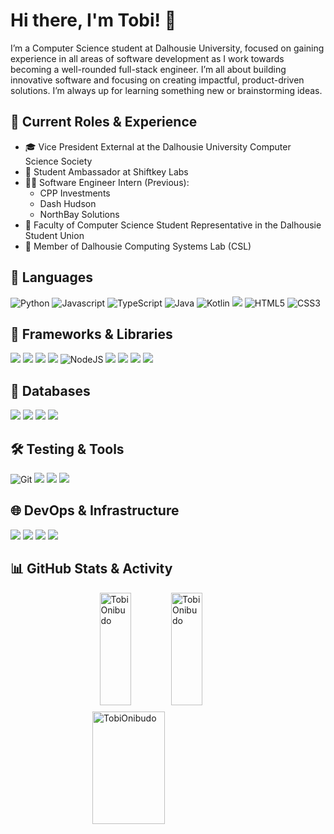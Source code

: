 # Hi there, I'm Tobi! 👋

 I’m a Computer Science student at Dalhousie University, focused on gaining experience in all areas of software development as I work towards becoming a well-rounded full-stack engineer. I’m all about building innovative software and focusing on creating impactful, product-driven solutions. I’m always up for learning something new or brainstorming ideas. 

## 🎯 Current Roles & Experience
- 🎓 Vice President External at the Dalhousie University Computer Science Society
- 💼 Student Ambassador at Shiftkey Labs
- 👨‍💻 Software Engineer Intern (Previous):
  - CPP Investments
  - Dash Hudson  
  - NorthBay Solutions
- 📢 Faculty of Computer Science Student Representative in the Dalhousie Student Union
- 🔬 Member of Dalhousie Computing Systems Lab (CSL)

## 🔧 Languages
<p align="left">
  <img src="https://img.shields.io/badge/python-3670A0?style=for-the-badge&logo=python&logoColor=ffdd54" alt="Python"/>
  <img src="https://img.shields.io/badge/javascript-%23323330.svg?style=for-the-badge&logo=javascript&logoColor=%23F7DF1E" alt="Javascript"/>
  <img src="https://img.shields.io/badge/typescript-%23007ACC.svg?style=for-the-badge&logo=typescript&logoColor=white" alt="TypeScript"/>
  <img src="https://img.shields.io/badge/java-%23ED8B00.svg?style=for-the-badge&logo=openjdk&logoColor=white" alt="Java"/>
  <img src="https://img.shields.io/badge/kotlin-%237F52FF.svg?style=for-the-badge&logo=kotlin&logoColor=white" alt="Kotlin"/>
  <img src="https://img.shields.io/badge/c-%2300599C.svg?style=for-the-badge&logo=c&logoColor=white"/>
  <img src="https://img.shields.io/badge/html5-%23E34F26.svg?style=for-the-badge&logo=html5&logoColor=white" alt="HTML5"/>
  <img src="https://img.shields.io/badge/css3-%231572B6.svg?style=for-the-badge&logo=css3&logoColor=white" alt="CSS3"/>
</p>

## 🚀 Frameworks & Libraries
<p align="left">
  <img src="https://img.shields.io/badge/React-61DAFB?logo=react&logoColor=black&style=for-the-badge"/>
  <img src="https://img.shields.io/badge/Vue.js-4FC08D?style=for-the-badge&logo=vue.js&logoColor=white"/>
  <img src="https://img.shields.io/badge/tailwindcss-%2338B2AC.svg?style=for-the-badge&logo=tailwind-css&logoColor=white"/>
  <img src="https://img.shields.io/badge/bootstrap-%238511FA.svg?style=for-the-badge&logo=bootstrap&logoColor=white"/>
  <img src="https://img.shields.io/badge/node.js-6DA55F?style=for-the-badge&logo=node.js&logoColor=white" alt="NodeJS"/>
  <img src="https://img.shields.io/badge/express.js-%23404d59.svg?style=for-the-badge&logo=express&logoColor=%2361DAFB"/>
  <img src="https://img.shields.io/badge/flask-%23000.svg?style=for-the-badge&logo=flask&logoColor=white"/>
  <img src="https://img.shields.io/badge/celery-%2337814A.svg?style=for-the-badge&logo=celery&logoColor=white"/>
  <img src="https://img.shields.io/badge/Next-black?style=for-the-badge&logo=next.js&logoColor=white"/>
</p>

## 💾 Databases
<p align="left">
  <img src="https://img.shields.io/badge/MongoDB-%234ea94b.svg?style=for-the-badge&logo=mongodb&logoColor=white"/>
  <img src="https://img.shields.io/badge/postgres-%23316192.svg?style=for-the-badge&logo=postgresql&logoColor=white"/>
  <img src="https://img.shields.io/badge/mysql-4479A1.svg?style=for-the-badge&logo=mysql&logoColor=white"/>
  <img src="https://img.shields.io/badge/sqlite-%2307405e.svg?style=for-the-badge&logo=sqlite&logoColor=white"/>
</p>

## 🛠️ Testing & Tools
<p align="left">
  <img src="https://img.shields.io/badge/git-%23F05033.svg?style=for-the-badge&logo=git&logoColor=white" alt="Git"/>
  <img src="https://img.shields.io/badge/Jest-C21325?style=for-the-badge&logo=jest&logoColor=white"/>
  <img src="https://img.shields.io/badge/JUnit-25A162?style=for-the-badge&logo=junit5&logoColor=white"/>
  <img src="https://img.shields.io/badge/pytest-0A9EDC?style=for-the-badge&logo=pytest&logoColor=white"/>
</p>

## 🌐 DevOps & Infrastructure
<p align="left">
  <img src="https://img.shields.io/badge/docker-%230db7ed.svg?style=for-the-badge&logo=docker&logoColor=white"/>
  <img src="https://img.shields.io/badge/terraform-%235835CC.svg?style=for-the-badge&logo=terraform&logoColor=white"/>
  <img src="https://img.shields.io/badge/Apache%20Maven-C71A36?style=for-the-badge&logo=Apache%20Maven&logoColor=white"/>
  <img src="https://img.shields.io/badge/Gradle-02303A.svg?style=for-the-badge&logo=Gradle&logoColor=white"/>
</p>

## 📊 GitHub Stats & Activity
<div style="display: flex; flex-direction: column; align-items: center; gap: 10px;">
  <div style="display: flex; gap: 10px;">
    <img width="48%" height="180px" src="https://github-readme-stats.vercel.app/api?username=TobiOnibudo&theme=github_dark&hide_border=false&include_all_commits=true&count_private=true&show_icons=true" alt="TobiOnibudo" />
    <img width="48%" height="180px" src="https://github-readme-stats.vercel.app/api/top-langs/?username=TobiOnibudo&theme=github_dark&hide_border=false&include_all_commits=true&count_private=false&layout=compact" alt="TobiOnibudo" />
  </div>
  <img width="48%" height="180px" src="https://github-readme-streak-stats.herokuapp.com/?user=TobiOnibudo&theme=holi-theme&hide_border=false" alt="TobiOnibudo" />
</div>
